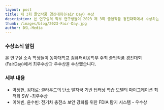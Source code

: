 ```yaml
---
layout: post
title: 제 3회 졸업작품 경진대회(Fair Day) 수상
description: 본 연구실의 학부 연구생들이 2023 제 3회 졸업작품 경진대회에서 수상하는 쾌거를 이뤘습니다.
thumb: /images/blog/2023-Fair-Day.jpg
author: DSL-Media
---
```


### 수상소식 알림

본 연구실 소속 학생들이 동아대학교 컴퓨터AI공학부 주최 졸업작품 경진대회(FairDay)에서 최우수상과 우수상을 수상했습니다.

### 세부 내용
- 박정현, 김대로: 클라우드의 탄소 발자국 기반 딥러닝 학습 모델의 마이그레이션 최적화 SW -최우수상
- 이해빈, 윤수빈: 전기차 충전소 보안 강화를 위한 FDIA 탐지 시스템 - 우수상